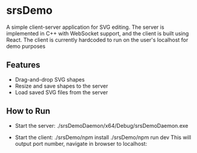 # srsDemo
A simple client-server application for SVG editing. 
The server is implemented in C++ with WebSocket support, and the client is built using React.
The client is currently hardcoded to run on the user's localhost for demo purposes

## Features
- Drag-and-drop SVG shapes
- Resize and save shapes to the server
- Load saved SVG files from the server

## How to Run
- Start the server: 
./srsDemoDaemon/x64/Debug/srsDemoDaemon.exe

- Start the client: 
./srsDemo/npm install
./srsDemo/npm run dev
This will output port number, navigate in browser to localhost:<port>
